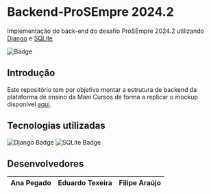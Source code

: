 # Backend-ProSEmpre 2024.2
Implementação do back-end do desafio ProSEmpre 2024.2 utilizando [Django](https://www.djangoproject.com/) e [SQLite](https://www.sqlite.org/)


![Badge](https://img.shields.io/badge/Status-Em_progresso-yellow)


## Introdução

Este repositório tem por objetivo montar a estrutura de backend da plataforma de ensino da Mani Cursos de forma a replicar o mockup disponível [aqui](https://www.figma.com/design/VqQmVN9QCFyucIXSoZOaZ0/PS-2024.2-eject?node-id=0-1&node-type=canvas&t=5SzjXlcr3GH3rIO3-0).

## Tecnologias utilizadas

![Django Badge](https://img.shields.io/badge/Django-5.1.1-0e2f20)
![SQLite Badge](https://img.shields.io/badge/SQLite-3.46.1-044a64)

## Desenvolvedores

| Ana Pegado | Eduardo Texeira | Filipe Araújo |
|:---:|:---:|:---:|
